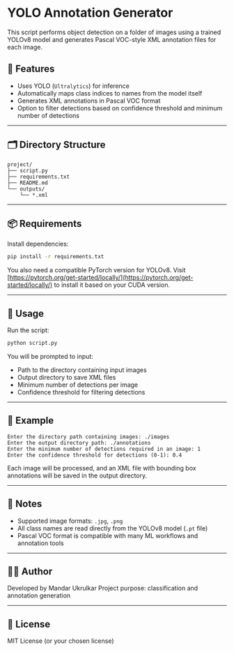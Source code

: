 # YOLO Annotation Generator

This script performs object detection on a folder of images using a trained YOLOv8 model and generates Pascal VOC-style XML annotation files for each image.

## 🧠 Features

- Uses YOLO (`Ultralytics`) for inference
- Automatically maps class indices to names from the model itself
- Generates XML annotations in Pascal VOC format
- Option to filter detections based on confidence threshold and minimum number of detections

---

## 🗂️ Directory Structure

```
project/
├── script.py
├── requirements.txt
├── README.md
└── outputs/
    └── *.xml
```

---

## 📦 Requirements

Install dependencies:

```bash
pip install -r requirements.txt
```

You also need a compatible PyTorch version for YOLOv8. Visit [https://pytorch.org/get-started/locally/](https://pytorch.org/get-started/locally/) to install it based on your CUDA version.

---

## 🚀 Usage

Run the script:

```bash
python script.py
```

You will be prompted to input:
- Path to the directory containing input images
- Output directory to save XML files
- Minimum number of detections per image
- Confidence threshold for filtering detections

---

## 📁 Example

```
Enter the directory path containing images: ./images
Enter the output directory path: ./annotations
Enter the minimum number of detections required in an image: 1
Enter the confidence threshold for detections (0-1): 0.4
```

Each image will be processed, and an XML file with bounding box annotations will be saved in the output directory.

---

## 📝 Notes

- Supported image formats: `.jpg`, `.png`
- All class names are read directly from the YOLOv8 model (`.pt` file)
- Pascal VOC format is compatible with many ML workflows and annotation tools

---

## 🧑‍💻 Author

Developed by Mandar Ukrulkar 
Project purpose:  classification and annotation generation

---

## 📜 License

MIT License (or your chosen license)
